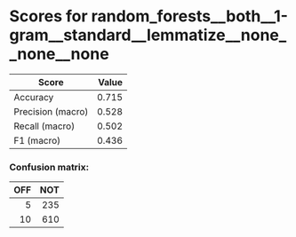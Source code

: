 # Scores for random_forests__both__1-gram__standard__lemmatize__none__none__none
|      Score      |Value|
|-----------------|----:|
|Accuracy         |0.715|
|Precision (macro)|0.528|
|Recall (macro)   |0.502|
|F1 (macro)       |0.436|

### Confusion matrix:
|OFF|NOT|
|--:|--:|
|  5|235|
| 10|610|

